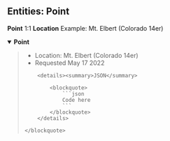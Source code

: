## Entities: Point

**Point** 1:1 **Location**
Example: Mt. Elbert (Colorado 14er)

<details open><summary><b>Point</b></summary>
	<blockquote>
		<ul>
			<li>Location: Mt. Elbert (Colorado 14er)</li>
			<li>Requested May 17 2022</li>
		</ul>
		
		<details><summary>JSON</summary>
		
			<blockquote>
				```json
				Code here
				```
			</blockquote>
		</details>
		
	</blockquote>
</details>